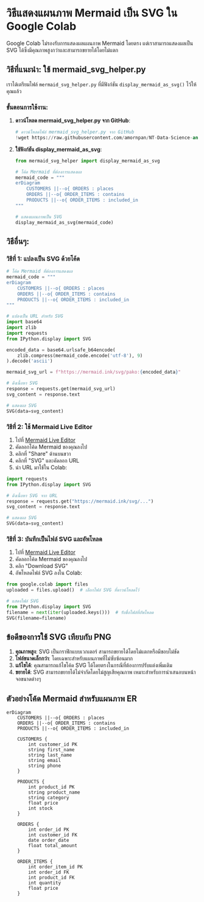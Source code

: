 # วิธีแสดงแผนภาพ Mermaid เป็น SVG ใน Google Colab

Google Colab ไม่รองรับการแสดงผลแผนภาพ Mermaid โดยตรง แต่เราสามารถแสดงผลเป็น SVG ได้ซึ่งมีคุณภาพสูงกว่าและสามารถขยายได้โดยไม่แตก

## วิธีที่แนะนำ: ใช้ mermaid_svg_helper.py

เราได้เตรียมไฟล์ `mermaid_svg_helper.py` ที่มีฟังก์ชัน `display_mermaid_as_svg()` ไว้ให้คุณแล้ว

### ขั้นตอนการใช้งาน:

1. **ดาวน์โหลด mermaid_svg_helper.py จาก GitHub**:
   ```python
   # ดาวน์โหลดไฟล์ mermaid_svg_helper.py จาก GitHub
   !wget https://raw.githubusercontent.com/amornpan/NT-Data-Science-and-Data-Analytics/master/mermaid_svg_helper.py
   ```

2. **ใช้ฟังก์ชัน display_mermaid_as_svg**:
   ```python
   from mermaid_svg_helper import display_mermaid_as_svg
   
   # โค้ด Mermaid ที่ต้องการแสดงผล
   mermaid_code = """
   erDiagram
       CUSTOMERS ||--o{ ORDERS : places
       ORDERS ||--o{ ORDER_ITEMS : contains
       PRODUCTS ||--o{ ORDER_ITEMS : included_in
   """
   
   # แสดงแผนภาพเป็น SVG
   display_mermaid_as_svg(mermaid_code)
   ```

## วิธีอื่นๆ:

### วิธีที่ 1: แปลงเป็น SVG ด้วยโค้ด

```python
# โค้ด Mermaid ที่ต้องการแสดงผล
mermaid_code = """
erDiagram
    CUSTOMERS ||--o{ ORDERS : places
    ORDERS ||--o{ ORDER_ITEMS : contains
    PRODUCTS ||--o{ ORDER_ITEMS : included_in
"""

# แปลงเป็น URL สำหรับ SVG
import base64
import zlib
import requests
from IPython.display import SVG

encoded_data = base64.urlsafe_b64encode(
    zlib.compress(mermaid_code.encode('utf-8'), 9)
).decode('ascii')

mermaid_svg_url = f"https://mermaid.ink/svg/pako:{encoded_data}"

# ดึงเนื้อหา SVG
response = requests.get(mermaid_svg_url)
svg_content = response.text

# แสดงผล SVG
SVG(data=svg_content)
```

### วิธีที่ 2: ใช้ Mermaid Live Editor

1. ไปที่ [Mermaid Live Editor](https://mermaid.live/)
2. คัดลอกโค้ด Mermaid ของคุณลงไป
3. คลิกที่ "Share" ด้านบนขวา
4. คลิกที่ "SVG" และคัดลอก URL
5. นำ URL มาใช้ใน Colab:

```python
import requests
from IPython.display import SVG

# ดึงเนื้อหา SVG จาก URL
response = requests.get("https://mermaid.ink/svg/...")
svg_content = response.text

# แสดงผล SVG
SVG(data=svg_content)
```

### วิธีที่ 3: บันทึกเป็นไฟล์ SVG และอัพโหลด

1. ไปที่ [Mermaid Live Editor](https://mermaid.live/)
2. คัดลอกโค้ด Mermaid ของคุณลงไป
3. คลิก "Download SVG"
4. อัพโหลดไฟล์ SVG ลงใน Colab:

```python
from google.colab import files
uploaded = files.upload()  # เลือกไฟล์ SVG ที่ดาวน์โหลดไว้

# แสดงไฟล์ SVG
from IPython.display import SVG
filename = next(iter(uploaded.keys()))  # รับชื่อไฟล์ที่อัพโหลด
SVG(filename=filename)
```

## ข้อดีของการใช้ SVG เทียบกับ PNG

1. **คุณภาพสูง**: SVG เป็นกราฟิกแบบเวกเตอร์ สามารถขยายได้โดยไม่แตกหรือมีขอบไม่ชัด
2. **ไฟล์ขนาดเล็กกว่า**: โดยเฉพาะสำหรับแผนภาพที่ไม่ซับซ้อนมาก
3. **แก้ไขได้**: คุณสามารถแก้ไขโค้ด SVG ได้โดยตรงในกรณีที่ต้องการปรับแต่งเพิ่มเติม
4. **ขยายได้**: SVG สามารถขยายได้ไม่จำกัดโดยไม่สูญเสียคุณภาพ เหมาะสำหรับการนำเสนอบนหน้าจอขนาดต่างๆ

## ตัวอย่างโค้ด Mermaid สำหรับแผนภาพ ER

```
erDiagram
    CUSTOMERS ||--o{ ORDERS : places
    ORDERS ||--o{ ORDER_ITEMS : contains
    PRODUCTS ||--o{ ORDER_ITEMS : included_in
    
    CUSTOMERS {
        int customer_id PK
        string first_name
        string last_name
        string email
        string phone
    }
    
    PRODUCTS {
        int product_id PK
        string product_name
        string category
        float price
        int stock
    }
    
    ORDERS {
        int order_id PK
        int customer_id FK
        date order_date
        float total_amount
    }
    
    ORDER_ITEMS {
        int order_item_id PK
        int order_id FK
        int product_id FK
        int quantity
        float price
    }
```
